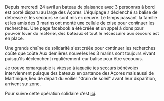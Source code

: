 Depuis mercredi 24 avril un bateau de plaisance avec 3 personnes à bord est porté disparu au large des Açores. L'équipage a déclenché sa balise de détresse et les secours se sont mis en oeuvre. Le temps passant, la famille et les amis des 3 marins ont monté une cellule de crise pour continuer les recherches. Une page facebook a été créée et un appel à dons pour pouvoir louer du matériel, des bateaux et tout le nécessaire aux secours est en place.

Une grande chaîne de solidarité s'est créée pour continuer les recherches coûte que coûte  Aux dernières nouvelles les 3 marins sont toujours vivant puisqu'ils déclenchent régulièrement leur balise pour être secourus.

Je trouve remarquable la vitesse à laquelle les secours bénévoles interviennent puisque des bateaux en partance des Açores mais aussi de Martinique, lieu de départ du voilier "Grain de soleil" avant leur disparition, arrivent sur zone.

Pour suivre cette opération solidaire c'est [ici](https://www.facebook.com/pages/Grain-de-soleil-Moussette/194363334045429?hc_location=stream).
